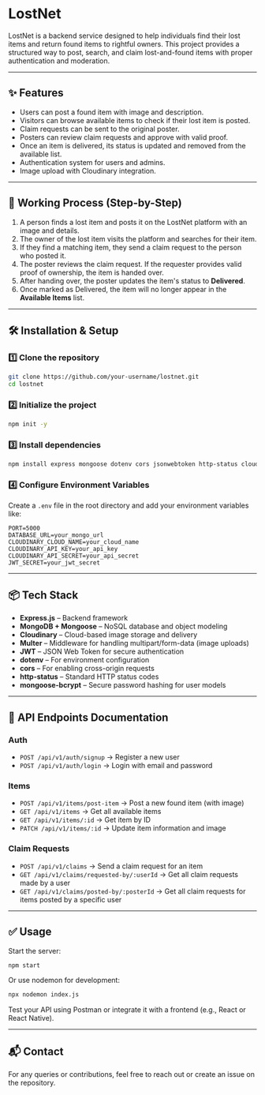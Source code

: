 # LostNet

LostNet is a backend service designed to help individuals find their lost items and return found items to rightful owners. This project provides a structured way to post, search, and claim lost-and-found items with proper authentication and moderation.

---

## ✨ Features

* Users can post a found item with image and description.
* Visitors can browse available items to check if their lost item is posted.
* Claim requests can be sent to the original poster.
* Posters can review claim requests and approve with valid proof.
* Once an item is delivered, its status is updated and removed from the available list.
* Authentication system for users and admins.
* Image upload with Cloudinary integration.

---

## 🔁 Working Process (Step-by-Step)

1. A person finds a lost item and posts it on the LostNet platform with an image and details.
2. The owner of the lost item visits the platform and searches for their item.
3. If they find a matching item, they send a claim request to the person who posted it.
4. The poster reviews the claim request. If the requester provides valid proof of ownership, the item is handed over.
5. After handing over, the poster updates the item's status to **Delivered**.
6. Once marked as Delivered, the item will no longer appear in the **Available Items** list.

---

## 🛠️ Installation & Setup

### 1️⃣ Clone the repository

```bash
git clone https://github.com/your-username/lostnet.git
cd lostnet
```

### 2️⃣ Initialize the project

```bash
npm init -y
```

### 3️⃣ Install dependencies

```bash
npm install express mongoose dotenv cors jsonwebtoken http-status cloudinary multer mongoose-bcrypt
```

### 4️⃣ Configure Environment Variables

Create a `.env` file in the root directory and add your environment variables like:

```env
PORT=5000
DATABASE_URL=your_mongo_url
CLOUDINARY_CLOUD_NAME=your_cloud_name
CLOUDINARY_API_KEY=your_api_key
CLOUDINARY_API_SECRET=your_api_secret
JWT_SECRET=your_jwt_secret
```

---

## 📦 Tech Stack

* **Express.js** – Backend framework
* **MongoDB + Mongoose** – NoSQL database and object modeling
* **Cloudinary** – Cloud-based image storage and delivery
* **Multer** – Middleware for handling multipart/form-data (image uploads)
* **JWT** – JSON Web Token for secure authentication
* **dotenv** – For environment configuration
* **cors** – For enabling cross-origin requests
* **http-status** – Standard HTTP status codes
* **mongoose-bcrypt** – Secure password hashing for user models

---

## 📂 API Endpoints Documentation

### Auth

* `POST /api/v1/auth/signup` → Register a new user
* `POST /api/v1/auth/login` → Login with email and password

### Items

* `POST /api/v1/items/post-item` → Post a new found item (with image)
* `GET /api/v1/items` → Get all available items
* `GET /api/v1/items/:id` → Get item by ID
* `PATCH /api/v1/items/:id` → Update item information and image

### Claim Requests

* `POST /api/v1/claims` → Send a claim request for an item
* `GET /api/v1/claims/requested-by/:userId` → Get all claim requests made by a user
* `GET /api/v1/claims/posted-by/:posterId` → Get all claim requests for items posted by a specific user

---

## ✅ Usage

Start the server:

```bash
npm start
```

Or use nodemon for development:

```bash
npx nodemon index.js
```

Test your API using Postman or integrate it with a frontend (e.g., React or React Native).

---

## 📬 Contact

For any queries or contributions, feel free to reach out or create an issue on the repository.
